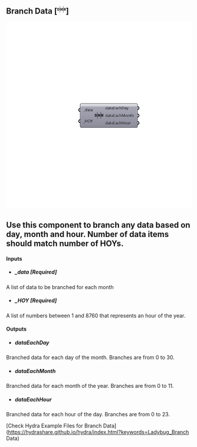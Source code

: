 ## Branch Data [![](../../images/icons/Branch_Data.png)]

![](../../images/components/Branch_Data.png)

Use this component to branch any data based on day, month and hour. Number of data items should match number of HOYs.
 -
 

#### Inputs
* ##### _data [Required]
A list of data to be branched for each month
* ##### _HOY [Required]
A list of numbers between 1 and 8760 that represents an hour of the year.

#### Outputs
* ##### dataEachDay
Branched data for each day of the month. Branches are from 0 to 30.
* ##### dataEachMonth
Branched data for each month of the year. Branches are from 0 to 11.
* ##### dataEachHour
Branched data for each hour of the day. Branches are from 0 to 23.


[Check Hydra Example Files for Branch Data](https://hydrashare.github.io/hydra/index.html?keywords=Ladybug_Branch Data)